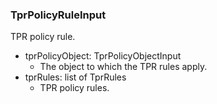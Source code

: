 ### TprPolicyRuleInput
TPR policy rule.

- tprPolicyObject: TprPolicyObjectInput
  - The object to which the TPR rules apply.
- tprRules: list of TprRules
  - TPR policy rules.
